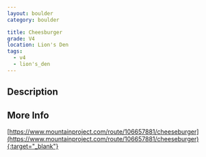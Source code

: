 ```yaml
---
layout: boulder
category: boulder

title: Cheesburger
grade: V4
location: Lion's Den
tags:
  - v4
  - lion's_den
---
```


## Description


## More Info
[https://www.mountainproject.com/route/106657881/cheeseburger](https://www.mountainproject.com/route/106657881/cheeseburger){:target="_blank"}
